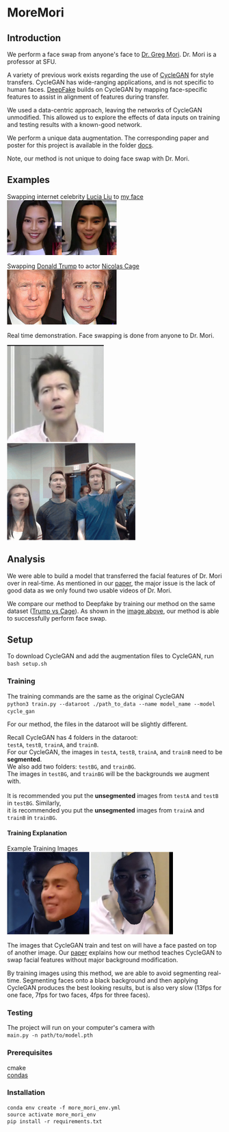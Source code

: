 # MoreMori

## Introduction

We perform a face swap from anyone's face to [Dr. Greg Mori](http://www.cs.sfu.ca/~mori/). Dr. Mori is a professor at SFU.

A variety of previous work exists regarding the use of [CycleGAN](https://github.com/junyanz/pytorch-CycleGAN-and-pix2pix) 
for style transfers. CycleGAN has wide-ranging applications, and is not specific to human faces. 
[DeepFake](https://github.com/deepfakes/faceswap) builds on CycleGAN by mapping face-specific features to assist in 
alignment of features during transfer. 

We used a data-centric approach, leaving the networks of CycleGAN unmodified. This allowed us to explore the effects of 
data inputs on training and testing results with a known-good network.

We perform a unique data augmentation. The corresponding paper and poster for this project is available in the folder
[docs](docs).

Note, our method is not unique to doing face swap with Dr. Mori. 

## Examples

Swapping internet celebrity [Lucia Liu](https://www.instagram.com/luseeyalu/?hl=en) to 
[my face](https://avatars0.githubusercontent.com/u/16661180?s=400&v=4) 
<br/>
![Lucia Liu to Alex](examples/lucia.jpg)

Swapping [Donald Trump](https://en.wikipedia.org/wiki/Donald_Trump) to actor 
[Nicolas Cage](https://en.wikipedia.org/wiki/Nicolas_Cage)
<br/>
![Donald Trump to Nicolas Cage](examples/trump.jpg)

Real time demonstration. Face swapping is done from anyone to Dr. Mori.
<br/>

![Real time gif](examples/mori.jpg)
![Real time gif](examples/real-time.gif)

## Analysis

We were able to build a model that transferred the facial features of Dr. Mori over in real-time. As mentioned in 
our [paper](docs/paper.pdf), the major issue is the lack of good data as we only found two usable videos of Dr. Mori.

We compare our method to Deepfake by training our method on the same dataset
([Trump vs Cage](https://github.com/deepfakes/faceswap-playground)). As shown in the [image above](examples/trump.jpg), 
our method is able to successfully perform face swap.

## Setup

To download CycleGAN and add the augmentation files to CycleGAN, run <br/>
`bash setup.sh`

### Training

The training commands are the same as the original CycleGAN <br/>
`python3 train.py --dataroot ./path_to_data --name model_name --model cycle_gan`

For our method, the files in the dataroot will be slightly different.

Recall CycleGAN has 4 folders in the dataroot: <br/>
`testA`, `testB`, `trainA`, and `trainB`. <br/>
For our CycleGAN, the images in `testA`, `testB`, `trainA`, and `trainB` need to be **segmented**. <br/>
We also add two folders: `testBG`, and `trainBG`. <br/>
The images in `testBG`, and `trainBG` will be the backgrounds we augment with.<br/>
<br/>
It is recommended you put the **unsegmented** images from `testA` and `testB` in `testBG`. Similarly, <br/>
it is recommended you put the **unsegmented** images from `trainA` and `trainB` in `trainBG`. <br/>

#### Training Explanation<br/>

Example Training Images<br/>
![BGSwap Sen and Alex](examples/BGSwap_alex.png)
![BGSwap Mori and Sen](examples/BGSwap_sen.png)

The images that CycleGAN train and test on will have a face pasted on top of another image. Our [paper](docs/paper.pdf) 
explains how our method teaches CycleGAN to swap facial features without major background modification.

By training images using this method, we are able to avoid segmenting real-time. Segmenting faces onto a black 
background and then applying CycleGAN produces the best looking results, but is also very slow 
(13fps for one face, 7fps for two faces, 4fps for three faces).


### Testing

The project will run on your computer's camera with<br/>
`main.py -n path/to/model.pth`

### Prerequisites
cmake<br/>
[condas](https://conda.io/miniconda.html)

### Installation

```
conda env create -f more_mori_env.yml
source activate more_mori_env
pip install -r requirements.txt
```
